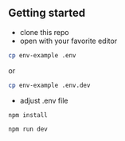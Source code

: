 ## Getting started

- clone this repo
- open with your favorite editor

```bash
cp env-example .env
```

or

```bash
cp env-example .env.dev
```

- adjust .env file

```bash
npm install

npm run dev
```
